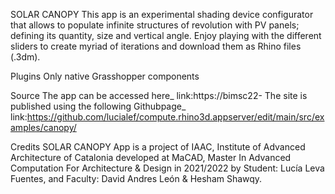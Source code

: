 SOLAR CANOPY
This app is an experimental shading device configurator that allows to populate infinite structures of revolution with PV panels; defining its quantity, size and vertical angle.
Enjoy playing with the different sliders to create myriad of iterations and download them as Rhino files (.3dm).

Plugins
Only native Grasshopper components

Source
The app can be accessed here_ link:https://bimsc22-
The site is published using the following Githubpage_ link:https://github.com/lucialef/compute.rhino3d.appserver/edit/main/src/examples/canopy/

Credits
SOLAR CANOPY App is a project of IAAC, Institute of Advanced Architecture of Catalonia developed at MaCAD, Master In Advanced Computation For Architecture & Design in 2021/2022 by Student: Lucía Leva Fuentes, and Faculty: David Andres León & Hesham Shawqy.